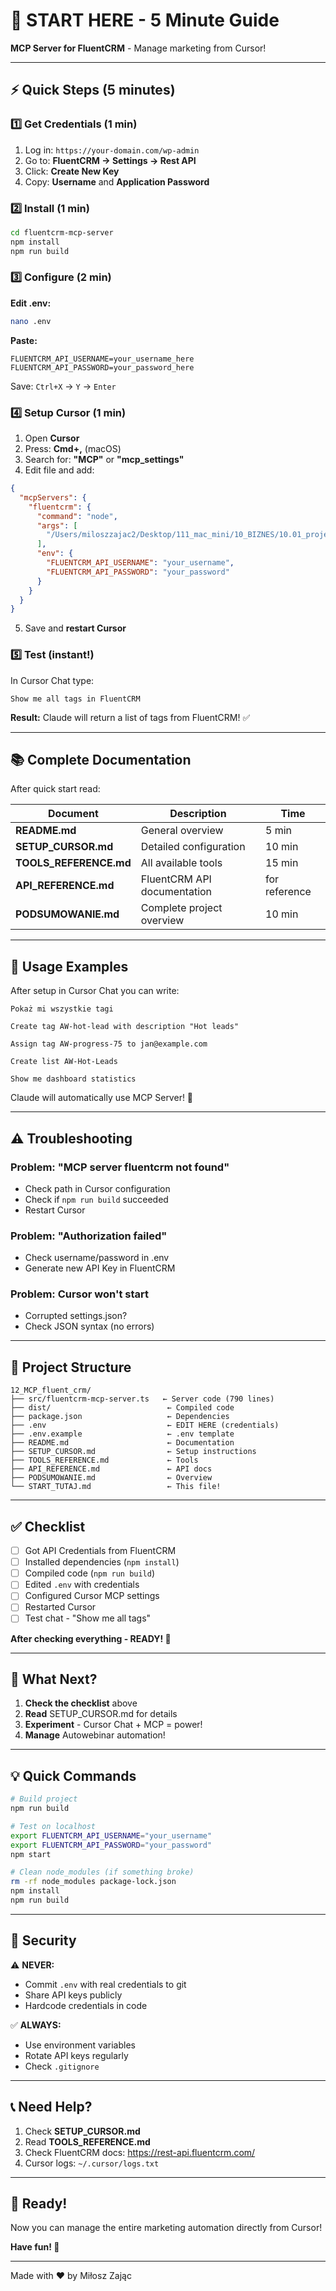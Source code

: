 # 🚀 START HERE - 5 Minute Guide

**MCP Server for FluentCRM** - Manage marketing from Cursor!

---

## ⚡ Quick Steps (5 minutes)

### 1️⃣ Get Credentials (1 min)

1. Log in: `https://your-domain.com/wp-admin`
2. Go to: **FluentCRM → Settings → Rest API**
3. Click: **Create New Key**
4. Copy: **Username** and **Application Password**

### 2️⃣ Install (1 min)

```bash
cd fluentcrm-mcp-server
npm install
npm run build
```

### 3️⃣ Configure (2 min)

**Edit .env:**
```bash
nano .env
```

**Paste:**
```env
FLUENTCRM_API_USERNAME=your_username_here
FLUENTCRM_API_PASSWORD=your_password_here
```

Save: `Ctrl+X` → `Y` → `Enter`

### 4️⃣ Setup Cursor (1 min)

1. Open **Cursor**
2. Press: **Cmd+,** (macOS)
3. Search for: **"MCP"** or **"mcp_settings"**
4. Edit file and add:

```json
{
  "mcpServers": {
    "fluentcrm": {
      "command": "node",
      "args": [
        "/Users/miloszzajac2/Desktop/111_mac_mini/10_BIZNES/10.01_projekty/10.01.05_autowebinar_korki/12_MCP_fluent_crm/dist/fluentcrm-mcp-server.js"
      ],
      "env": {
        "FLUENTCRM_API_USERNAME": "your_username",
        "FLUENTCRM_API_PASSWORD": "your_password"
      }
    }
  }
}
```

5. Save and **restart Cursor**

### 5️⃣ Test (instant!)

In Cursor Chat type:
```
Show me all tags in FluentCRM
```

**Result:** Claude will return a list of tags from FluentCRM! ✅

---

## 📚 Complete Documentation

After quick start read:

| Document | Description | Time |
|----------|------|------|
| **README.md** | General overview | 5 min |
| **SETUP_CURSOR.md** | Detailed configuration | 10 min |
| **TOOLS_REFERENCE.md** | All available tools | 15 min |
| **API_REFERENCE.md** | FluentCRM API documentation | for reference |
| **PODSUMOWANIE.md** | Complete project overview | 10 min |

---

## 💬 Usage Examples

After setup in Cursor Chat you can write:

```
Pokaż mi wszystkie tagi
```

```
Create tag AW-hot-lead with description "Hot leads"
```

```
Assign tag AW-progress-75 to jan@example.com
```

```
Create list AW-Hot-Leads
```

```
Show me dashboard statistics
```

Claude will automatically use MCP Server! 🎉

---

## ⚠️ Troubleshooting

### Problem: "MCP server fluentcrm not found"
- Check path in Cursor configuration
- Check if `npm run build` succeeded
- Restart Cursor

### Problem: "Authorization failed"
- Check username/password in .env
- Generate new API Key in FluentCRM

### Problem: Cursor won't start
- Corrupted settings.json?
- Check JSON syntax (no errors)

---

## 📝 Project Structure

```
12_MCP_fluent_crm/
├── src/fluentcrm-mcp-server.ts   ← Server code (790 lines)
├── dist/                          ← Compiled code
├── package.json                   ← Dependencies
├── .env                           ← EDIT HERE (credentials)
├── .env.example                   ← .env template
├── README.md                      ← Documentation
├── SETUP_CURSOR.md                ← Setup instructions
├── TOOLS_REFERENCE.md             ← Tools
├── API_REFERENCE.md               ← API docs
├── PODSUMOWANIE.md                ← Overview
└── START_TUTAJ.md                 ← This file!
```

---

## ✅ Checklist

- [ ] Got API Credentials from FluentCRM
- [ ] Installed dependencies (`npm install`)
- [ ] Compiled code (`npm run build`)
- [ ] Edited `.env` with credentials
- [ ] Configured Cursor MCP settings
- [ ] Restarted Cursor
- [ ] Test chat - "Show me all tags"

**After checking everything - READY! 🎉**

---

## 🎯 What Next?

1. **Check the checklist** above
2. **Read** SETUP_CURSOR.md for details
3. **Experiment** - Cursor Chat + MCP = power!
4. **Manage** Autowebinar automation!

---

## 💡 Quick Commands

```bash
# Build project
npm run build

# Test on localhost
export FLUENTCRM_API_USERNAME="your_username"
export FLUENTCRM_API_PASSWORD="your_password"
npm start

# Clean node_modules (if something broke)
rm -rf node_modules package-lock.json
npm install
npm run build
```

---

## 🔐 Security

⚠️ **NEVER:**
- Commit `.env` with real credentials to git
- Share API keys publicly
- Hardcode credentials in code

✅ **ALWAYS:**
- Use environment variables
- Rotate API keys regularly
- Check `.gitignore`

---

## 📞 Need Help?

1. Check **SETUP_CURSOR.md**
2. Read **TOOLS_REFERENCE.md**
3. Check FluentCRM docs: https://rest-api.fluentcrm.com/
4. Cursor logs: `~/.cursor/logs.txt`

---

## 🎉 Ready!

Now you can manage the entire marketing automation directly from Cursor!

**Have fun! 🚀**

---

Made with ❤️ by Miłosz Zając
